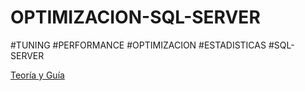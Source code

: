 # OPTIMIZACION-SQL-SERVER
#TUNING #PERFORMANCE #OPTIMIZACION #ESTADISTICAS #SQL-SERVER 


[Teoría y Guía](https://www.notion.so/german-salina/Optimizaci-n-de-Bases-de-Datos-en-SQL-Server-aef35078d98146fca6e4e4e2ec17cec2)
